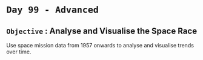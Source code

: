 # `Day 99 - Advanced`


## `Objective` : Analyse and Visualise the Space Race

Use space mission data from 1957 onwards to analyse and visualise trends over time.



